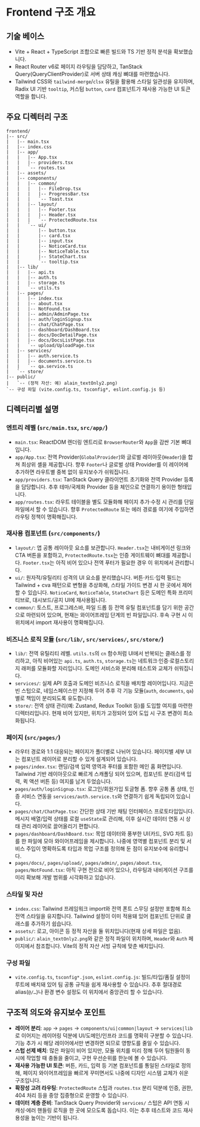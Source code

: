 # Frontend 구조 개요

## 기술 베이스

- Vite + React + TypeScript 조합으로 빠른 빌드와 TS 기반 정적 분석을 확보했습니다.
- React Router v6로 페이지 라우팅을 담당하고, TanStack Query(QueryClientProvider)로 서버 상태 캐싱 뼈대를 마련했습니다.
- Tailwind CSS와 `tailwind-merge`/`clsx` 유틸을 활용해 스타일 일관성을 유지하며, Radix UI 기반 `tooltip`, 커스텀 `button`, `card` 컴포넌트가 재사용 가능한 UI 토큰 역할을 합니다.

## 주요 디렉터리 구조

```text
frontend/
|-- src/
|   |-- main.tsx
|   |-- index.css
|   |-- app/
|   |   |-- App.tsx
|   |   |-- providers.tsx
|   |   `-- routes.tsx
|   |-- assets/
|   |-- components/
|   |   |-- common/
|   |   |   |-- FileDrop.tsx
|   |   |   |-- ProgressBar.tsx
|   |   |   `-- Toast.tsx
|   |   |-- layout/
|   |   |   |-- Footer.tsx
|   |   |   |-- Header.tsx
|   |   |   `-- ProtectedRoute.tsx
|   |   `-- ui/
|   |       |-- button.tsx
|   |       |-- card.tsx
|   |       |-- input.tsx
|   |       |-- NoticeCard.tsx
|   |       |-- NoticeTable.tsx
|   |       |-- StateChart.tsx
|   |       `-- tooltip.tsx
|   |-- lib/
|   |   |-- api.ts
|   |   |-- auth.ts
|   |   |-- storage.ts
|   |   `-- utils.ts
|   |-- pages/
|   |   |-- index.tsx
|   |   |-- about.tsx
|   |   |-- NotFound.tsx
|   |   |-- admin/AdminPage.tsx
|   |   |-- auth/loginSignup.tsx
|   |   |-- chat/ChatPage.tsx
|   |   |-- dashboard/DashBoard.tsx
|   |   |-- docs/DocDetailPage.tsx
|   |   |-- docs/DocsListPage.tsx
|   |   `-- upload/UploadPage.tsx
|   |-- services/
|   |   |-- auth.service.ts
|   |   |-- documents.service.ts
|   |   `-- qa.service.ts
|   `-- store/
|-- public/
|   `-- (정적 자산: 예) alain_textOnly2.png)
`-- 구성 파일 (vite.config.ts, tsconfig*, eslint.config.js 등)
```

## 디렉터리별 설명

### 엔트리 레벨 (`src/main.tsx`, `src/app/`)

- `main.tsx`: ReactDOM 렌더링 엔트리로 `BrowserRouter`와 `App`을 감싼 기본 뼈대입니다.
- `app/App.tsx`: 전역 Provider(`GlobalProvider`)와 글로벌 레이아웃(`Header`)을 합쳐 최상위 셸을 제공합니다. 향후 `Footer`나 글로벌 상태 Provider를 이 레이어에 추가하면 라우트별 중복 없이 유지보수가 쉬워집니다.
- `app/providers.tsx`: TanStack Query 클라이언트 초기화와 전역 Provider 등록을 담당합니다. 추후 테마/국제화 Provider 등을 체인으로 연결하기 용이한 형태입니다.
- `app/routes.tsx`: 라우트 테이블을 별도 모듈화해 페이지 추가·수정 시 관리를 단일 파일에서 할 수 있습니다. 향후 `ProtectedRoute` 또는 에러 경로를 여기에 주입하면 라우팅 정책이 명확해집니다.

### 재사용 컴포넌트 (`src/components/`)

- `layout/`: 앱 공통 레이아웃 요소를 보관합니다. `Header.tsx`는 내비게이션 링크와 CTA 버튼을 포함하고, `ProtectedRoute.tsx`는 인증 게이트웨이 뼈대를 제공합니다. `Footer.tsx`는 아직 비어 있으나 전역 푸터가 필요한 경우 이 위치에서 관리합니다.
- `ui/`: 원자적/유틸리티 성격의 UI 요소를 분리했습니다. 버튼·카드·입력 필드는 Tailwind + cva 패턴으로 변형을 추상화해, 스타일 가이드 변경 시 한 곳에서 제어할 수 있습니다. `NoticeCard`, `NoticeTable`, `StateChart` 등은 도메인 특화 프리미티브로, 대시보드/공지 UI에 재사용됩니다.
- `common/`: 토스트, 프로그레스바, 파일 드롭 등 전역 유틸 컴포넌트를 담기 위한 공간으로 마련되어 있으며, 현재는 와이어프레임 단계의 빈 파일입니다. 후속 구현 시 이 위치에서 import 재사용이 명확해집니다.

### 비즈니스 로직 모듈 (`src/lib/`, `src/services/`, `src/store/`)

- `lib/`: 전역 유틸리티 레벨. `utils.ts`의 `cn` 함수처럼 UI에서 반복되는 클래스를 정리하고, 아직 비어있는 `api.ts`, `auth.ts`, `storage.ts`는 네트워크·인증·로컬스토리지 래퍼를 모듈화할 자리입니다. 도메인 서비스와 분리해 테스트와 교체가 쉬워집니다.
- `services/`: 실제 API 호출과 도메인 비즈니스 로직을 배치할 레이어입니다. 지금은 빈 스텁으로, 네임스페이스만 지정해 두어 추후 각 기능 모듈(`auth`, `documents`, `qa`)별로 책임이 분리되도록 유도합니다.
- `store/`: 전역 상태 관리(예: Zustand, Redux Toolkit 등)를 도입할 여지를 마련한 디렉터리입니다. 현재 비어 있지만, 위치가 고정되어 있어 도입 시 구조 변경이 최소화됩니다.

### 페이지 (`src/pages/`)

- 라우터 경로와 1:1 대응되는 페이지가 폴더별로 나뉘어 있습니다. 페이지별 세부 UI는 컴포넌트 레이어로 분리할 수 있게 설계되어 있습니다.
- `pages/index.tsx`: 랜딩/검색 입력 영역과 푸터를 포함한 메인 홈 화면입니다. Tailwind 기반 레이아웃으로 빠르게 스캐폴딩 되어 있으며, 컴포넌트 분리(검색 입력, 퀵 액션 버튼 등) 여지를 남겨 두었습니다.
- `pages/auth/loginSignup.tsx`: 로그인/회원가입 토글형 폼. 향후 공통 폼 상태, 인증 서비스 연동을 `services/auth.service.ts`와 연결하기 쉽게 독립되어 있습니다.
- `pages/chat/ChatPage.tsx`: 간단한 상태 기반 채팅 인터페이스 프로토타입입니다. 메시지 배열/입력 상태를 로컬 `useState`로 관리해, 이후 실시간 데이터 연동 시 상태 관리 레이어로 끌어올리기 편합니다.
- `pages/dashboard/DashBoard.tsx`: 목업 데이터와 풍부한 UI(카드, SVG 차트 등)를 한 파일에 모아 와이어프레임을 제시합니다. 나중에 영역별 컴포넌트 분리 및 서비스 주입이 명확하도록 타입과 목업 구조를 정의해 둔 점이 유지보수에 유리합니다.
- `pages/docs/`, `pages/upload/`, `pages/admin/`, `pages/about.tsx`, `pages/NotFound.tsx`: 아직 구현 전으로 비어 있으나, 라우팅과 내비게이션 구조를 미리 확보해 개발 범위를 시각화하고 있습니다.

### 스타일 및 자산

- `index.css`: Tailwind 프레임워크 import와 전역 폰트 스무딩 설정만 포함해 최소 전역 스타일을 유지합니다. Tailwind 설정이 이미 적용돼 있어 컴포넌트 단위로 클래스를 추가하기 쉽습니다.
- `assets/`: 로고, 아이콘 등 정적 자산을 둘 위치입니다(현재 상세 파일은 없음).
- `public/`: `alain_textOnly2.png`와 같은 정적 파일이 위치하며, `Header`와 `Auth` 페이지에서 참조합니다. Vite의 정적 자산 서빙 규칙에 맞춘 배치입니다.

### 구성 파일

- `vite.config.ts`, `tsconfig*.json`, `eslint.config.js`: 빌드/타입/품질 설정이 루트에 배치돼 있어 팀 공통 규칙을 쉽게 재사용할 수 있습니다. 추후 절대경로 alias(`@/…`)나 환경 변수 설정도 이 위치에서 중앙관리 할 수 있습니다.

## 구조적 의도와 유지보수 포인트

- **레이어 분리**: `app` → `pages` → `components/ui|common|layout` → `services|lib`로 이어지는 레이어링 덕분에 UI/도메인/인프라 코드를 명확히 구분할 수 있습니다. 기능 추가 시 해당 레이어에서만 변경하면 되므로 영향도를 줄일 수 있습니다.
- **스텁 선제 배치**: 많은 파일이 비어 있지만, 모듈 위치를 미리 정해 두어 팀원들이 동시에 작업할 때 충돌을 줄이고, 구현 우선순위를 한눈에 볼 수 있습니다.
- **재사용 가능한 UI 토큰**: 버튼, 카드, 입력 등 기본 컴포넌트를 통일된 스타일로 정의해, 페이지 와이어프레임을 빠르게 꾸미면서도 나중에 디자인 시스템 교체가 쉬운 구조입니다.
- **확장성 고려 라우팅**: `ProtectedRoute` 스텁과 `routes.tsx` 분리 덕분에 인증, 권한, 404 처리 등을 중앙 집중형으로 운영할 수 있습니다.
- **데이터 계층 준비**: TanStack Query Provider와 `services/` 스텁은 API 연동 시 캐싱·에러 핸들링 로직을 한 곳에 모으도록 돕습니다. 이는 추후 테스트와 코드 재사용성을 높이는 기반이 됩니다.
